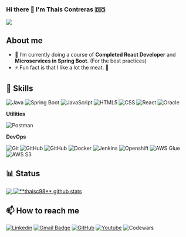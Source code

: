 ### Hi there 👋 I'm Thais Contreras  🇩🇴

<!--
**thaisc98/thaisc98** is a ✨ _special_ ✨ repository because its `README.md` (this file) appears on your GitHub profile.

Here are some ideas to get you started:

- 🔭 I’m currently working on ...
- 🌱 I’m currently learning ...
- 👯 I’m looking to collaborate on ...
- 🤔 I’m looking for help with ...
- 💬 Ask me about ...

- 😄 Pronouns: ...
- ⚡ Fun fact: ...
-->

![](https://komarev.com/ghpvc/?username=thaisc98&color=006bed)

## About me
- 🌱 I’m currently doing a course of **Completed React Developer** and **Microservices in Spring Boot**. (For the best practices)
- ⚡ Fun fact is that I like a lot the meat. 🥩


## :running: Skills

![Java](https://img.shields.io/badge/-Java-333333?style=flat&logo=openjdk)
![Spring Boot](https://img.shields.io/badge/-SpringBoot-333333?style=flat&logo=SpringBoot)
![JavaScript](https://img.shields.io/badge/-JavaScript-333333?style=flat&logo=javascript)
![HTML5](https://img.shields.io/badge/-HTML5-333333?style=flat&logo=HTML5)
![CSS](https://img.shields.io/badge/-CSS-333333?style=flat&logo=CSS3&logoColor=1572B6)
![React](https://img.shields.io/badge/-React-333333?style=flat&logo=react)
![Oracle](https://img.shields.io/badge/-Oracle-333333?style=flat&logo=oracle)


**Utilities**

![Postman](https://img.shields.io/badge/-Postman-333333?style=flat&logo=postman)


**DevOps**

![Git](https://img.shields.io/badge/-Git-333333?style=flat&logo=git)
![GitHub](https://img.shields.io/badge/-GitHub-333333?style=flat&logo=github)
![GitHub](https://img.shields.io/badge/-Gitlab-333333?style=flat&logo=gitlab)
![Docker](https://img.shields.io/badge/-Docker-333333?style=flat&logo=docker)
![Jenkins](https://img.shields.io/badge/-Jenkins-333333?style=flat&logo=jenkins)
![Openshift](https://img.shields.io/badge/-Openshift-333333?style=flat&logo=redhat)
![AWS Glue](https://img.shields.io/badge/-AWS_Glue-333333?style=flat&logo=amazonaws)
![AWS S3](https://img.shields.io/badge/-AWS_S3-333333?style=flat&logo=amazonaws)


## 📊 Status

<a href="https://github.com/Gurupreet">
  <img align="center" src="https://github-readme-stats.vercel.app/api/top-langs/?username=thaisc98&theme=prussian&hide_langs_below=1" />
</a>
<a href="https://github.com/Gurupreet">
 <img align="center" src="https://github-readme-stats.vercel.app/api?username=thaisc98&show_icons=true&theme=prussian&line_height=27" alt="**thaisc98** github stats"/>
</a>

<br/>

## 📫 How to reach me

[![Linkedin](https://img.shields.io/badge/-thaisc98-blue?style=flat-square&logo=Linkedin&logoColor=white&link=https://www.linkedin.com/in/thais-contreras-49815714b/)](https://www.linkedin.com/in/thais-contreras-49815714b/) 
[![Gmail Badge](https://img.shields.io/badge/-thaisc0098@gmail.com-D14836?style=flat-square&logo=Gmail&logoColor=white&link=mailto:thaisc0098@gmail.com)](mailto:thaisc0098@gmail.com)
[![GitHub](https://img.shields.io/github/followers/thaisc98?label=follow&style=social)](https://github.com/thaisc98/)
[![Youtube](https://img.shields.io/badge/thaisc98-red?style=flat-square&logo=youtube)](https://www.youtube.com/channel/UCx0AOv_6y_JRhu6Z_78dubg)
![Codewars](https://www.codewars.com/users/thaisc0098/badges/micro?theme=light)

